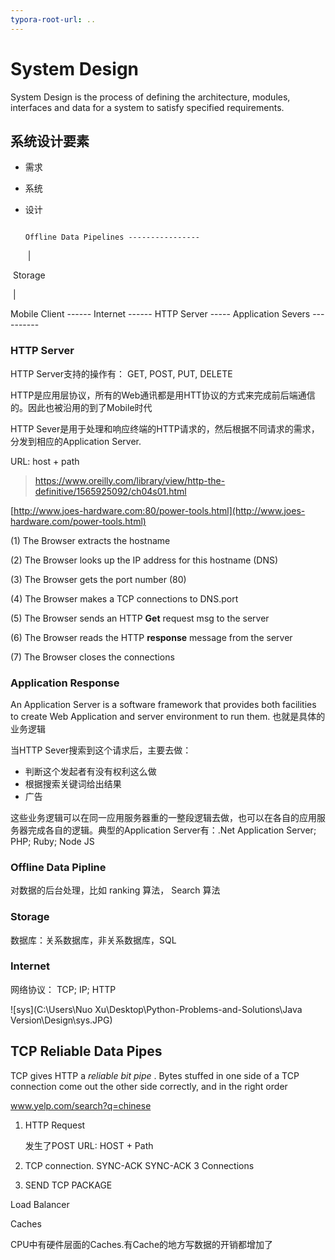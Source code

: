 ```yaml
---
typora-root-url: ..
---
```


# System Design

System Design is the process of defining the architecture, modules, interfaces and data for a system to satisfy specified requirements.

## 系统设计要素

- 需求

- 系统

- 设计

   																	Offline Data Pipelines ----------------

  ​																															   |

​                                                                                                                                  Storage

​                                                                                                                                       |

Mobile Client  ------ Internet ------  HTTP Server ----- Application Severs ---------- 



### HTTP Server

HTTP Server支持的操作有： GET, POST, PUT, DELETE

HTTP是应用层协议，所有的Web通讯都是用HTT协议的方式来完成前后端通信的。因此也被沿用的到了Mobile时代

HTTP Sever是用于处理和响应终端的HTTP请求的，然后根据不同请求的需求，分发到相应的Application Server.

URL: host + path

> https://www.oreilly.com/library/view/http-the-definitive/1565925092/ch04s01.html

[http://www.joes-hardware.com:80/power-tools.html](http://www.joes-hardware.com/power-tools.html)

(1) The Browser extracts the hostname

(2) The Browser looks up the IP address for this hostname (DNS)

(3) The Browser gets the port number (80)

(4) The Browser makes a TCP connections to DNS.port

(5) The Browser sends an HTTP **Get** request msg to the server

(6) The Browser reads the HTTP **response** message from the server

(7) The Browser closes the connections



### Application Response

An Application Server is a software framework that provides both facilities to create Web Application and server environment to run them. 也就是具体的业务逻辑

当HTTP Sever搜索到这个请求后，主要去做：

- 判断这个发起者有没有权利这么做
- 根据搜索关键词给出结果
- 广告

这些业务逻辑可以在同一应用服务器重的一整段逻辑去做，也可以在各自的应用服务器完成各自的逻辑。典型的Application Server有：.Net Application Server;  PHP;  Ruby;  Node JS



### Offline Data Pipline

对数据的后台处理，比如 ranking 算法， Search 算法



### Storage

数据库：关系数据库，非关系数据库，SQL



### Internet

网络协议： TCP; IP; HTTP

![sys](C:\Users\Nuo Xu\Desktop\Python-Problems-and-Solutions\Java Version\Design\sys.JPG)





## TCP Reliable Data Pipes

TCP gives HTTP a *reliable bit pipe* . Bytes stuffed in one side of a TCP connection come out the other side correctly, and in the right order





www.yelp.com/search?q=chinese

1. HTTP Request

   发生了POST  URL: HOST + Path

2. TCP connection. SYNC-ACK SYNC-ACK 3 Connections

3. SEND TCP PACKAGE  



Load Balancer



Caches

CPU中有硬件层面的Caches.有Cache的地方写数据的开销都增加了